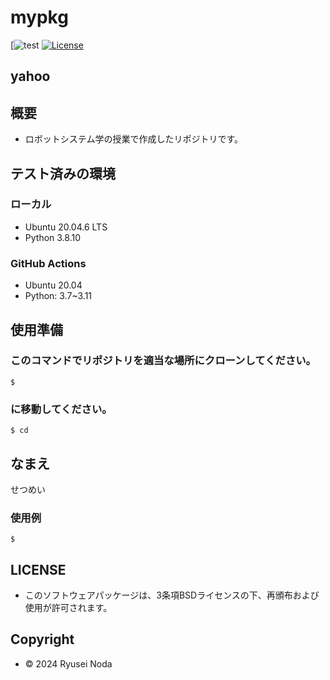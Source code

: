 # mypkg

[![test]()
[![License](https://img.shields.io/badge/License-BSD--3--Clause-blue.svg)](https://github.com/ryuryurex/mypkg/blob/main/LICENSE)

## yahoo

## 概要
- ロボットシステム学の授業で作成したリポジトリです。

## テスト済みの環境
### ローカル
* Ubuntu 20.04.6 LTS
* Python 3.8.10
### GitHub Actions
* Ubuntu 20.04
* Python: 3.7~3.11
## 使用準備

### このコマンドでリポジトリを適当な場所にクローンしてください。
```shell
$ 
```

### に移動してください。
```shell
$ cd 
```

## なまえ
せつめい

### 使用例
```shell
$ 
```


## LICENSE
* このソフトウェアパッケージは、3条項BSDライセンスの下、再頒布および使用が許可されます。

## Copyright
* © 2024 Ryusei Noda
